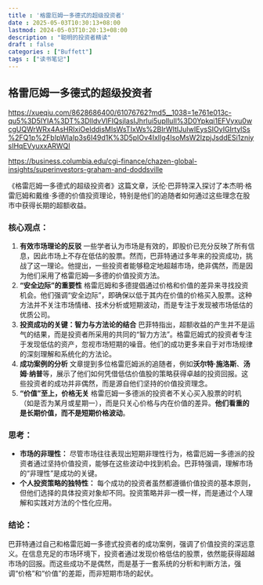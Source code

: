 ```yaml
---
title : '格雷厄姆一多德式的超级投资者'
date : 2025-05-03T10:30:13+08:00
lastmod: 2024-05-03T10:20:13+08:00
description : "聪明的投资者精读" 
draft : false    
categories : ["Buffett"]
tags : ["读书笔记"]
---
```


## 格雷厄姆一多德式的超级投资者

https://xueqiu.com/8628686400/61076762?md5__1038=1e761e013c-qu5%3D5IYIA%3DT%3DlIdvVIFIQsjIasIJhrIui5upIluIl%3D0Ypkqi1EFVyxu0wcgUQWrWRx4AsHRIxiOeIddisMIsWsTIxWs%2BIrWItIJuIwIEysSIOyIGIrtylSs%2FQ1p%2FbIpWIaIp3s6I49d1K%3D5pIOv4IxlIg4IsoMsW2IzpjJsddESi1zniysIHqEVyuxxARWQI

https://business.columbia.edu/cgi-finance/chazen-global-insights/superinvestors-graham-and-doddsville

《格雷厄姆一多德式的超级投资者》这篇文章，沃伦·巴菲特深入探讨了本杰明·格雷厄姆和戴维·多德的价值投资理论，特别是他们的追随者如何通过这些理念在股市中获得长期的超额收益。

### 核心观点：

1. **有效市场理论的反驳**
   一些学者认为市场是有效的，即股价已充分反映了所有信息，因此市场上不存在低估的股票。然而，巴菲特通过多年来的投资成功，挑战了这一理论。他提出，一些投资者能够稳定地超越市场，绝非偶然，而是因为他们采用了格雷厄姆—多德的价值投资方法。
2. **“安全边际”的重要性**
   格雷厄姆和多德提倡通过价格和价值的差异来寻找投资机会。他们强调“安全边际”，即确保以低于其内在价值的价格买入股票。这种方法并不关注市场情绪、技术分析或短期波动，而是专注于发现被市场低估的优质公司。
3. **投资成功的关键：智力与方法论的结合**
   巴菲特指出，超额收益的产生并不是运气的结果，而是投资者所采用的共同的“智力方法”。格雷厄姆式的投资者专注于发现低估的资产，忽视市场短期的噪音。他们的成功更多来自于对市场规律的深刻理解和系统化的方法论。
4. **成功案例的分析**
   文章提到多位格雷厄姆派的追随者，例如**沃尔特·施洛斯**、**汤姆·纳普**等，展示了他们如何凭借低估价值股的策略获得卓越的投资回报。这些投资者的成功并非偶然，而是源自他们坚持的价值投资理念。
5. **“价值”至上，价格无关**
   格雷厄姆一多德派的投资者不关心买入股票的时机（如是否为某月或星期一），而是只关心价格与内在价值的差异。**他们看重的是长期价值，而不是短期价格波动**。

### 思考：

- **市场的非理性：** 尽管市场往往表现出短期非理性行为，格雷厄姆一多德派的投资者通过坚持价值投资，能够在这些波动中找到机会。巴菲特强调，理解市场的“非理性”是成功的关键。
- **个人投资策略的独特性：** 每个成功的投资者虽然都遵循价值投资的基本原则，但他们选择的具体投资对象却不同。投资策略并非一模一样，而是通过个人理解和实践对方法的个性化应用。

### 结论：

巴菲特通过自己和格雷厄姆一多德式投资者的成功案例，强调了价值投资的深远意义。在信息充足的市场环境下，投资者通过发现价格低估的股票，依然能获得超越市场的回报。而这些成功不是偶然，而是基于一套系统的分析和判断方法，强调“价格”和“价值”的差距，而非短期市场的起伏。